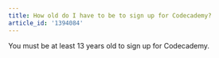 ```yaml
---
title: How old do I have to be to sign up for Codecademy?
article_id: '1394084'
---
```

You must be at least 13 years old to sign up for Codecademy.